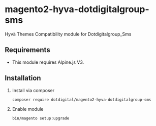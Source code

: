 # magento2-hyva-dotdigitalgroup-sms
Hyvä Themes Compatibility module for Dotdigitalgroup_Sms

## Requirements
- This module requires Alpine.js V3.

## Installation

1. Install via composer
    ```
    composer require dotdigital/magento2-hyva-dotdigitalgroup-sms
    ```
2. Enable module
    ```
    bin/magento setup:upgrade
    ```
   
